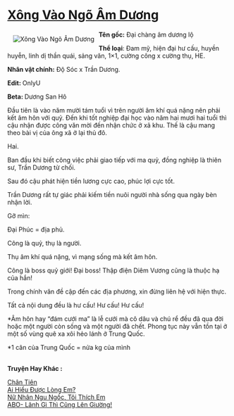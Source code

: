 <a href="https://utruyen.com/xong-vao-ngo-am-duong/18428/" title="Xông Vào Ngõ Âm Dương"><h1>Xông Vào Ngõ Âm Dương</h1></a><div style="display:table"><img align="right" style="float: left; padding: 10px;" src="https://utruyen.com/images/story/200x260/xong-vao-ngo-am-duong.jpg" alt="Xông Vào Ngõ Âm Dương"><b>Tên gốc:</b> Đại chàng âm dương lộ<p></p><b>Thể loại</b>: Đam mỹ, hiện đại hư cấu, huyền huyễn, linh dị thần quái, sảng văn, 1×1, cường công x cường thụ, HE.<p></p><b>Nhân vật chính:</b> Độ Sóc x Trần Dương.<p></p><b>Edit: </b>OnlyU<p></p><b>Beta: </b>Dương San Hô<p></p>Đầu tiên là vào năm mười tám tuổi vì trên người âm khí quá nặng nên phải kết âm hôn với quỷ. Đến khi tốt nghiệp đại học vào năm hai mươi hai tuổi thì cậu nhận được công văn mời đến nhận chức ở xã khu. Thế là cậu mang theo bài vị của ông xã ở lại thủ đô.<p></p>Hai.<p></p>Ban đầu khi biết công việc phải giao tiếp với ma quỷ, đồng nghiệp là thiên sư, Trần Dương từ chối.<p></p>Sau đó cậu phát hiện tiền lương cực cao, phúc lợi cực tốt.<p></p>Trần Dương rất tự giác phải kiếm tiền nuôi người nhà sống qua ngày bèn nhận lời.<p></p>Gỡ mìn:<p></p>Đại Phúc = địa phủ.<p></p>Công là quỷ, thụ là người.<p></p>Thụ âm khí quá nặng, vì mạng sống mà kết âm hôn.<p></p>Công là boss quỷ giới! Đại boss! Thập điện Diêm Vương cũng là thuộc hạ của hắn!<p></p>Trong chính văn đề cập đến các địa phương, xin đừng liên hệ với hiện thực.<p></p>Tất cả nội dung đều là hư cấu! Hư cấu! Hư cấu!<p></p>*Âm hôn hay “đám cưới ma” là lễ cưới mà cô dâu và chú rể đều đã qua đời hoặc một người còn sống và một người đã chết. Phong tục này vẫn tồn tại ở một số vùng quê xa xôi hẻo lánh ở Trung Quốc.<p></p>*1 cân của Trung Quốc = nửa kg của mình</div><p><br><b>Truyện Hay Khác :</b></p><a href="https://utruyen.com/chan-tien/512/" alt="Chân Tiên">Chân Tiên</a><br/><a href="https://github.com/quanluxury/truyenhot/tree/master/truyenhay/12698/" alt="Ai Hiểu Được Lòng Em?">Ai Hiểu Được Lòng Em?</a><br/><a href="https://github.com/quanluxury/ngontinhhot/tree/master/truyenhay/17056/" alt="Nữ Nhân Ngu Ngốc, Tôi Thích Em">Nữ Nhân Ngu Ngốc, Tôi Thích Em</a><br/><a href="https://github.com/quanluxury/truyenhot/tree/master/truyenhay/19407/" alt="ABO- Lãnh Gì Thì Cũng Lên Giường!">ABO- Lãnh Gì Thì Cũng Lên Giường!</a><br/>